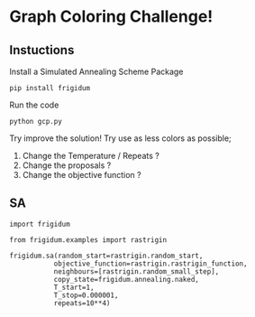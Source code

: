 # Graph Coloring Challenge!

## Instuctions

Install a Simulated Annealing Scheme Package

```
pip install frigidum
```

Run the code
```
python gcp.py
```

Try improve the solution! Try use as less colors as possible;

1. Change the Temperature / Repeats ?
2. Change the proposals ?
3. Change the objective function ?


## SA

```
import frigidum

from frigidum.examples import rastrigin

frigidum.sa(random_start=rastrigin.random_start,
           objective_function=rastrigin.rastrigin_function,
           neighbours=[rastrigin.random_small_step],
           copy_state=frigidum.annealing.naked,
           T_start=1,
           T_stop=0.000001,
           repeats=10**4)
```